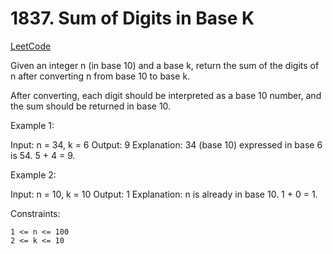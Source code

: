 # 1837. Sum of Digits in Base K

[LeetCode](https://leetcode.com/problems/sum-of-digits-in-base-k/)

Given an integer n (in base 10) and a base k, return the sum of the digits of n after converting n from base 10 to base k.

After converting, each digit should be interpreted as a base 10 number, and the sum should be returned in base 10.

 

Example 1:

Input: n = 34, k = 6
Output: 9
Explanation: 34 (base 10) expressed in base 6 is 54. 5 + 4 = 9.

Example 2:

Input: n = 10, k = 10
Output: 1
Explanation: n is already in base 10. 1 + 0 = 1.

 

Constraints:

    1 <= n <= 100
    2 <= k <= 10

